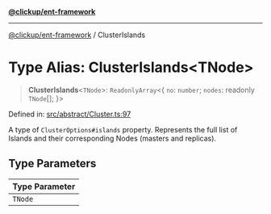 [**@clickup/ent-framework**](../README.md)

***

[@clickup/ent-framework](../globals.md) / ClusterIslands

# Type Alias: ClusterIslands\<TNode\>

> **ClusterIslands**\<`TNode`\>: `ReadonlyArray`\<\{ `no`: `number`; `nodes`: readonly `TNode`[]; \}\>

Defined in: [src/abstract/Cluster.ts:97](https://github.com/clickup/ent-framework/blob/master/src/abstract/Cluster.ts#L97)

A type of `ClusterOptions#islands` property. Represents the full list of
Islands and their corresponding Nodes (masters and replicas).

## Type Parameters

| Type Parameter |
| ------ |
| `TNode` |

